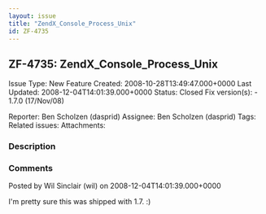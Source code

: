 ```yaml
---
layout: issue
title: "ZendX_Console_Process_Unix"
id: ZF-4735
---
```


ZF-4735: ZendX\_Console\_Process\_Unix
--------------------------------------

 Issue Type: New Feature Created: 2008-10-28T13:49:47.000+0000 Last Updated: 2008-12-04T14:01:39.000+0000 Status: Closed Fix version(s): - 1.7.0 (17/Nov/08)
 
 Reporter:  Ben Scholzen (dasprid)  Assignee:  Ben Scholzen (dasprid)  Tags: 
 Related issues: 
 Attachments: 
### Description

 

 

### Comments

Posted by Wil Sinclair (wil) on 2008-12-04T14:01:39.000+0000

I'm pretty sure this was shipped with 1.7. :)

 

 